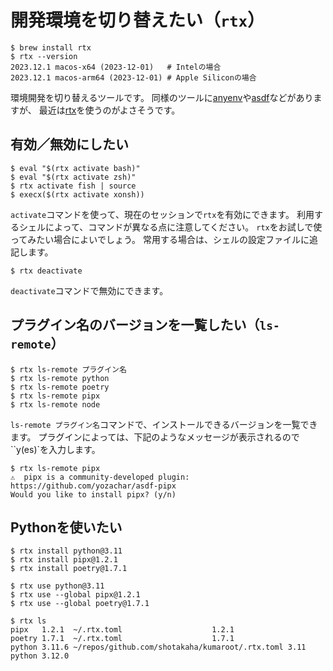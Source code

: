 # 開発環境を切り替えたい（``rtx``）

```console
$ brew install rtx
$ rtx --version
2023.12.1 macos-x64 (2023-12-01)   # Intelの場合
2023.12.1 macos-arm64 (2023-12-01) # Apple Siliconの場合
```

環境開発を切り替えるツールです。
同様のツールに[anyenv](https://anyenv.github.io/)や[asdf](https://asdf-vm.com/)などがありますが、
最近は[rtx](https://github.com/jdx/rtx)を使うのがよさそうです。

## 有効／無効にしたい

```console
$ eval "$(rtx activate bash)"
$ eval "$(rtx activate zsh)"
$ rtx activate fish | source
$ execx($(rtx activate xonsh))

```

``activate``コマンドを使って、現在のセッションで``rtx``を有効にできます。
利用するシェルによって、コマンドが異なる点に注意してください。
``rtx``をお試しで使ってみたい場合によいでしょう。
常用する場合は、シェルの設定ファイルに追記します。

```console
$ rtx deactivate
```

``deactivate``コマンドで無効にできます。

## プラグイン名のバージョンを一覧したい（``ls-remote``）

```console
$ rtx ls-remote プラグイン名
$ rtx ls-remote python
$ rtx ls-remote poetry
$ rtx ls-remote pipx
$ rtx ls-remote node
```

``ls-remote プラグイン名``コマンドで、インストールできるバージョンを一覧できます。
プラグインによっては、下記のようなメッセージが表示されるので``y(es)`を入力します。

```console
$ rtx ls-remote pipx
⚠️  pipx is a community-developed plugin: https://github.com/yozachar/asdf-pipx
Would you like to install pipx? (y/n)
```

## Pythonを使いたい

```console
$ rtx install python@3.11
$ rtx install pipx@1.2.1
$ rtx install poetry@1.7.1

$ rtx use python@3.11
$ rtx use --global pipx@1.2.1
$ rtx use --global poetry@1.7.1

$ rtx ls
pipx   1.2.1  ~/.rtx.toml                    1.2.1
poetry 1.7.1  ~/.rtx.toml                    1.7.1
python 3.11.6 ~/repos/github.com/shotakaha/kumaroot/.rtx.toml 3.11
python 3.12.0
```
